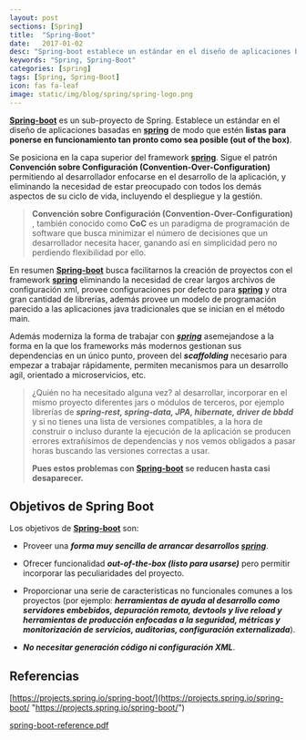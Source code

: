 ```yaml
---
layout: post
sections: [Spring]
title:  "Spring-Boot"
date:   2017-01-02
desc: "Spring-boot establece un estándar en el diseño de aplicaciones basadas en spring de modo que estén listas para ponerse en funcionamiento tan pronto como sea posible, además ayuda durante la fase de desarrollo e incluso con la integración en producción."
keywords: "Spring, Spring-Boot"
categories: [spring]
tags: [Spring, Spring-Boot]
icon: fas fa-leaf
image: static/img/blog/spring/spring-logo.png
---
```


**[Spring-boot](https://projects.spring.io/spring-boot/ "spring-boot")** es un sub-proyecto de Spring. Establece un estándar en el diseño de aplicaciones basadas en **[spring](https://spring.io/projects "spring")** de modo que estén **listas para ponerse en funcionamiento tan pronto como sea posible (out of the box)**.

Se posiciona en la capa superior del framework **[spring](https://spring.io/projects "spring")**. Sigue el patrón **Convención sobre Configuración (Convention-Over-Configuration)** permitiendo al desarrollador enfocarse en el desarrollo de la aplicación, y eliminando la necesidad de estar preocupado con todos los demás aspectos de su ciclo de vida, incluyendo el despliegue y la gestión. 

<!--more-->

> **Convención sobre Configuración (Convention-Over-Configuration)** , también conocido como **CoC** es un paradigma de programación de software que busca minimizar el número de decisiones que un desarrollador necesita hacer, ganando así en simplicidad pero no perdiendo flexibilidad por ello.

En resumen **[Spring-boot](https://projects.spring.io/spring-boot/ "spring-boot")** busca facilitarnos la creación de proyectos con el framework **[spring](https://spring.io/projects "spring")** eliminando la necesidad de crear largos archivos de configuración xml, provee configuraciones por defecto para **[spring](https://spring.io/projects "spring")** y otra gran cantidad de librerías, además provee un modelo de programación parecido a las aplicaciones java tradicionales que se inician en el método main.

Además moderniza la forma de trabajar con ***[spring](https://spring.io/projects "spring")*** asemejandose a la forma en la que los frameworks más modernos gestionan sus dependencias en un único punto, proveen del ***scaffolding*** necesario para empezar a trabajar rápidamente, permiten mecanismos para un desarrollo agil, orientado a microservicios, etc.

> ¿Quién no ha necesitado alguna vez? al desarrollar, incorporar en el mismo proyecto diferentes jars o módulos de terceros, por ejemplo librerías de ***spring-rest, spring-data, JPA, hibernate, driver de bbdd*** y si no tienes una lista de versiones compatibles, a la hora de construir o incluso durante la ejecución de la aplicación se producen errores extrañísimos de dependencias y nos vemos obligados a pasar horas buscando las versiones correctas a usar.
> 
> **Pues estos problemas con [Spring-boot](https://projects.spring.io/spring-boot/ "spring-boot") se reducen hasta casi desaparecer.**

## Objetivos de Spring Boot ##

Los objetivos de **[Spring-boot](https://projects.spring.io/spring-boot/ "spring-boot")** son:

- Proveer una ***forma muy sencilla de arrancar desarrollos [spring](https://spring.io/projects "spring")***.

- Ofrecer funcionalidad ***out-of-the-box (listo para usarse)*** pero permitir incorporar las peculiaridades del proyecto.

- Proporcionar una serie de características no funcionales comunes a los proyectos (por ejemplo: ***herramientas de ayuda al desarrollo como servidores embebidos, depuración remota, devtools y live reload y herramientas de producción enfocadas a la seguridad, métricas y monitorización de servicios, auditorias, configuración externalizada***).

- ***No necesitar generación código ni configuración XML***.

## Referencias ##

[https://projects.spring.io/spring-boot/](https://projects.spring.io/spring-boot/ "https://projects.spring.io/spring-boot/")

[spring-boot-reference.pdf](http://docs.spring.io/spring-boot/docs/2.0.0.BUILD-SNAPSHOT/reference/pdf/spring-boot-reference.pdf "spring-boot-reference.pdf")